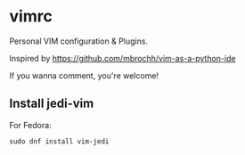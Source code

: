 # vimrc
Personal VIM configuration &amp; Plugins.

Inspired by https://github.com/mbrochh/vim-as-a-python-ide

If you wanna comment, you're welcome!

## Install jedi-vim

For Fedora:

```
sudo dnf install vim-jedi
```
